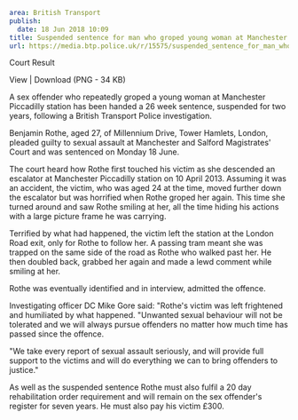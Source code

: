 ```yaml
area: British Transport
publish:
  date: 18 Jun 2018 10:09
title: Suspended sentence for man who groped young woman at Manchester Piccadilly
url: https://media.btp.police.uk/r/15575/suspended_sentence_for_man_who_groped_young_woman
```

Court Result

View | Download (PNG - 34 KB)

A sex offender who repeatedly groped a young woman at Manchester Piccadilly station has been handed a 26 week sentence, suspended for two years, following a British Transport Police investigation.

Benjamin Rothe, aged 27, of Millennium Drive, Tower Hamlets, London, pleaded guilty to sexual assault at Manchester and Salford Magistrates' Court and was sentenced on Monday 18 June.

The court heard how Rothe first touched his victim as she descended an escalator at Manchester Piccadilly station on 10 April 2013.
Assuming it was an accident, the victim, who was aged 24 at the time, moved further down the escalator but was horrified when Rothe groped her again. This time she turned around and saw Rothe smiling at her, all the time hiding his actions with a large picture frame he was carrying.

Terrified by what had happened, the victim left the station at the London Road exit, only for Rothe to follow her. A passing tram meant she was trapped on the same side of the road as Rothe who walked past her. He then doubled back, grabbed her again and made a lewd comment while smiling at her.

Rothe was eventually identified and in interview, admitted the offence.

Investigating officer DC Mike Gore said: "Rothe's victim was left frightened and humiliated by what happened.
"Unwanted sexual behaviour will not be tolerated and we will always pursue offenders no matter how much time has passed since the offence.

"We take every report of sexual assault seriously, and will provide full support to the victims and will do everything we can to bring offenders to justice."

As well as the suspended sentence Rothe must also fulfil a 20 day rehabilitation order requirement and will remain on the sex offender's register for seven years. He must also pay his victim £300.
